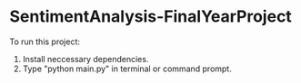 # SentimentAnalysis-FinalYearProject

To run this project:
1. Install neccessary dependencies.
2. Type "python main.py" in terminal or command prompt.
